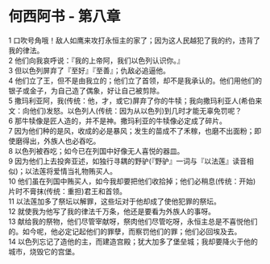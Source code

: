 # 何西阿书 - 第八章
  
 1 口吹号角哦！敌人如鹰来攻打永恒主的家了；因为这人民越犯了我的约，违背了我的律法。  
 2 他们向我哀呼说：『我的上帝阿，我们以色列认识你。』  
 3 但以色列屏弃了『至好』『至善』；仇敌必追逼他。  
 4 他们立了王，但不是由我立的；他们立了首领，却不是我承认的。他们用他们的银子或金子，为自己造了偶象，好让自己被剪除。  
 5 撒玛利亚阿，我(传统：他，才，或它)屏弃了你的牛犊；我向撒玛利亚人(希伯来文：向他们)发怒。以色列人(传统：因为从以色列)到几时才能无辜免罚呢？  
 6 那牛犊像是匠人造的，并不是神。撒玛利亚的牛犊像必定成了碎片。  
 7 因为他们种的是风，收成的必是暴风；发生的苗成不了禾稼，也磨不出面粉；即使磨得出，外族人也必吞吃。  
 8 以色列被吞吃；如今已在列国中好像无人喜悦的器皿。  
 9 因为他们上去投奔亚述，如独行寻耦的野驴(『野驴』一词与『以法莲』读音相似)；以法莲将爱情当礼物贿买人。  
 10 他们虽在列国中贿买人，如今我却要把他们收拾掉；他们必稍息(传统：开始)片时不膏抹(传统：重担)君王和首领。  
 11 以法莲加多了祭坛以解罪，这些坛对于他却成了使他犯罪的祭坛。  
 12 就使我为他写了我的律法千万条，他还是要看为外族人的事呀。  
 13 献给我的祭物，他们尽管宰献呀，祭肉他们尽管吃呀，永恒主总是不喜悦他们的。如今呢，他必定记起他们的罪孽，而察罚他们的罪；他们必回埃及去。  
 14 以色列忘记了造他的主，而建造宫殿；犹大加多了堡垒城；我却要降火于他的城市，烧毁它的宫堡。